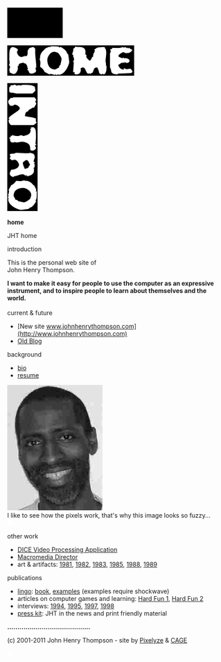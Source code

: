 ![](images/johnhenry1.gif)

![](images/tin_home.gif)

![](images/tin_intro.gif)

**home**

JHT home

introduction

This is the personal web site of  
John Henry Thompson.

**I want to make it easy for people to use the computer as an expressive instrument, and to inspire people to learn about themselves and the world.**  
![](images/spacer.gif)  
current & future

- [New site www.johnhenrythompson.com](http://www.johnhenrythompson.com)
- [Old Blog](../blog/index.md)

background

- [bio](bio.md)
- [resume](resume.md)

![](images/jt_cu.jpg)  
I like to see how the pixels work, that's why this image looks so fuzzy...  
![](images/spacer.gif)

other work

- [DICE Video Processing Application](newwork.md)
- [Macromedia Director](http://www.adobe.com/products/director/)
- art & artifacts: [1981](art1981.md), [1982](art1982.md), [1983](art1983.md), [1985](art1985.md), [1988](art1988.md), [1989](art1989.md)

publications

- [lingo](lingo.md): [book](lingoworkshop.md), [examples](lingoexamples.md) (examples require shockwave)
- articles on computer games and learning: [Hard Fun 1](hardfun1.md), [Hard Fun 2](hardfun2.md)
- interviews: [1994](interview1994.md), [1995](interview1995.md), [1997](interview1997.md), [1998](interview1998.md)
- [press kit](publications.md): JHT in the news and print friendly material

**.........................................**

(c) 2001-2011 John Henry Thompson - site by [Pixelyze](http://www.pixelyze.com/) & [CAGE](http://www.cage.nl/)

![](images/spacer.gif)
